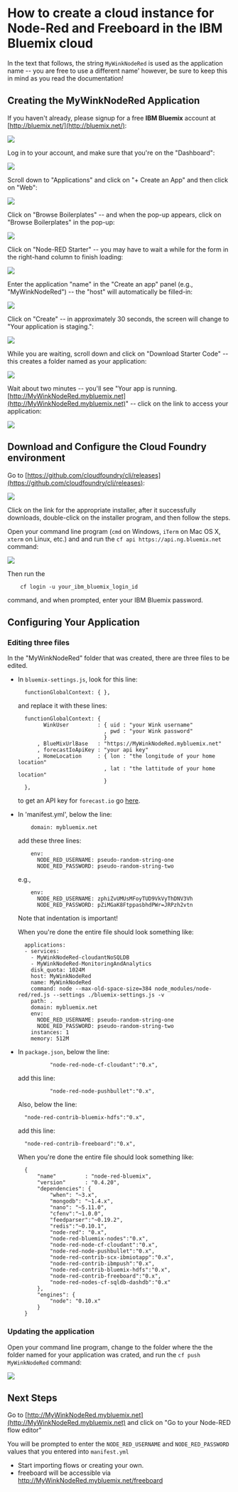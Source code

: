 # How to create a cloud instance for Node-Red and Freeboard in the IBM Bluemix cloud

In the text that follows,
the string `MyWinkNodeRed` is used as the application name -- 
you are free to use a different name'
however, be sure to keep this in mind as you read the documentation!

## Creating the MyWinkNodeRed Application

If you haven't already, please signup for a free **IBM Bluemix** account at [http://bluemix.net/](http://bluemix.net/):

<img src='images/01.png'/>

Log in to your account, and make sure that you're on the "Dashboard":

<img src='images/02.png'/>

Scroll down to "Applications" and click on "+ Create an App" and then click on "Web":

<img src='images/03.png'/>

Click on "Browse Boilerplates" -- and when the pop-up appears, click on "Browse Boilerplates" in the pop-up:

<img src='images/04.png'/>

Click on "Node-RED Starter" -- you may have to wait a while for the form in the right-hand column to finish loading:

<img src='images/05.png'/>

Enter the application "name" in the "Create an app" panel (e.g., "MyWinkNodeRed") --
the "host" will automatically be filled-in:

<img src='images/06.png'/>

Click on "Create" --
in approximately 30 seconds, the screen will change to "Your application is staging.":

<img src='images/07.png'/>

While you are waiting, scroll down and click on "Download Starter Code" --
this creates a folder named as your application:

<img src='images/10.png'/>

Wait about two minutes --
you'll see "Your app is running. [http://MyWinkNodeRed.mybluemix.net](http://MyWinkNodeRed.mybluemix.net)" -- 
click on the link to access your application:

<img src='images/09.png'/>

## Download and Configure the Cloud Foundry environment
Go to [https://github.com/cloudfoundry/cli/releases](https://github.com/cloudfoundry/cli/releases):

<img src='images/00.png'/>

Click on the link for the appropriate installer,
after it successfully downloads,
double-click on the installer program,
and then follow the steps.

Open your command line program (`cmd` on Windows, `iTerm` on Mac OS X, `xterm` on Linux, etc.) and
and run the `cf api https://api.ng.bluemix.net` command:

<img src='images/11.png'/>

Then run the 

        cf login -u your_ibm_bluemix_login_id

command,
and when prompted, enter your IBM Bluemix password.

## Configuring Your Application

### Editing three files
In the "MyWinkNodeRed" folder that was created,
there are three files to be edited.

* In `bluemix-settings.js`,
look for this line:

        functionGlobalContext: { },

    and replace it with these lines:

        functionGlobalContext: {
              WinkUser         : { uid : "your Wink username"
                                 , pwd : "your Wink password"
                                 }
            , BlueMixUrlBase   : "https://MyWinkNodeRed.mybluemix.net"
            , forecastIoApiKey : "your api key"
            , HomeLocation     : { lon : "the longitude of your home location"
                                 , lat : "the lattitude of your home location"
                                 }
        },

    to get an API key for `forecast.io` go [here](https://developer.forecast.io).

* In 'manifest.yml',
below the line:

          domain: mybluemix.net

    add these three lines:

          env:
            NODE_RED_USERNAME: pseudo-random-string-one
            NODE_RED_PASSWORD: pseudo-random-string-two

    e.g.,

          env:
            NODE_RED_USERNAME: zphiZvUMUsMFoyTUD9VkVyThDNV3Vh
            NODE_RED_PASSWORD: pZiMGaK8FtppasbhdPWr=JRPzh2vtn

    Note that indentation is important!

    When you're done the entire file should look something like:

        applications:
        - services:
          - MyWinkNodeRed-cloudantNoSQLDB
          - MyWinkNodeRed-MonitoringAndAnalytics
          disk_quota: 1024M
          host: MyWinkNodeRed
          name: MyWinkNodeRed
          command: node --max-old-space-size=384 node_modules/node-red/red.js --settings ./bluemix-settings.js -v
          path: .
          domain: mybluemix.net
          env:
            NODE_RED_USERNAME: pseudo-random-string-one
            NODE_RED_PASSWORD: pseudo-random-string-two
          instances: 1
          memory: 512M

* In `package.json`,
below the line:

                "node-red-node-cf-cloudant":"0.x",

    add this line:

                "node-red-node-pushbullet":"0.x",

    Also, below the line:

        "node-red-contrib-bluemix-hdfs":"0.x",

    add this line:

        "node-red-contrib-freeboard":"0.x",

    When you're done the entire file should look something like:

        {
            "name"         : "node-red-bluemix",
            "version"      : "0.4.20",
            "dependencies": {
                "when": "~3.x",
                "mongodb": "~1.4.x",
                "nano": "~5.11.0",
                "cfenv":"~1.0.0",
                "feedparser":"~0.19.2",
                "redis":"~0.10.1",
                "node-red": "0.x",
                "node-red-bluemix-nodes":"0.x",
                "node-red-node-cf-cloudant":"0.x",
                "node-red-node-pushbullet":"0.x",
                "node-red-contrib-scx-ibmiotapp":"0.x",
                "node-red-contrib-ibmpush":"0.x",
                "node-red-contrib-bluemix-hdfs":"0.x",
                "node-red-contrib-freeboard":"0.x",
                "node-red-nodes-cf-sqldb-dashdb":"0.x"
            },
            "engines": {
                "node": "0.10.x"
            }
        }

### Updating the application
Open your command line program,
change to the folder where the the folder named for your application was crated,
and run the `cf push MyWinkNodeRed` command:

<img src='images/12.png'/>

## Next Steps
Go to [http://MyWinkNodeRed.mybluemix.net](http://MyWinkNodeRed.mybluemix.net) and click on "Go to your Node-RED flow editor"

You will be prompted to enter the `NODE_RED_USERNAME` and `NODE_RED_PASSWORD` values that you entered into `manifest.yml`

 * Start importing flows or creating your own.
 * freeboard will be accessible via http://MyWinkNodeRed.mybluemix.net/freeboard
